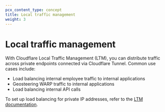 ```yaml
---
pcx_content_type: concept
title: Local traffic management
weight: 3
---
```


# Local traffic management

With Cloudflare Local Traffic Management (LTM), you can distribute traffic across private endpoints connected via Cloudflare Tunnel. Common use cases include:

- Load balancing internal employee traffic to internal applications
- Geosteering WARP traffic to internal applications
- Load balancing internal API calls

To set up load balancing for private IP addresses, refer to the [LTM documentation](/load-balancing/local-traffic-management/ltm-tunnels-setup/).
